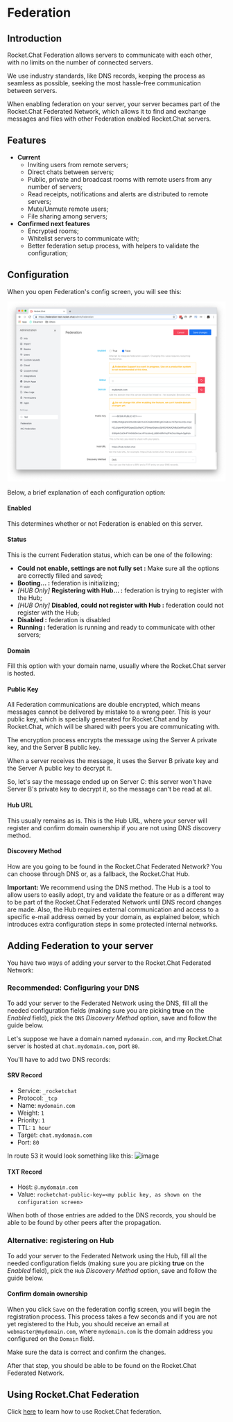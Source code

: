 # Federation

## Introduction

Rocket.Chat Federation allows servers to communicate with each other, with no limits on the number of connected servers.

We use industry standards, like DNS records, keeping the process as seamless as possible, seeking the most hassle-free communication between servers.

When enabling federation on your server, your server becames part of the Rocket.Chat Federated Network, which allows it to find and exchange messages and files with other Federation enabled Rocket.Chat servers.

## Features

- **Current**
  - Inviting users from remote servers;
  - Direct chats between servers;
  - Public, private and broadcast rooms with remote users from any number of servers;
  - Read receipts, notifications and alerts are distributed to remote servers;
  - Mute/Unmute remote users;
  - File sharing among servers;
- **Confirmed next features**
  - Encrypted rooms;
  - Whitelist servers to communicate with;
  - Better federation setup process, with helpers to validate the configuration;

## Configuration

When you open Federation's config screen, you will see this:

![Initial Federation Screen](./initial.png)

Below, a brief explanation of each configuration option:

#### Enabled

This determines whether or not Federation is enabled on this server.

#### Status

This is the current Federation status, which can be one of the following:

- **Could not enable, settings are not fully set :** Make sure all the options are correctly filled and saved;
- **Booting... :** federation is initializing;
- _[HUB Only]_ **Registering with Hub... :** federation is trying to register with the Hub;
- _[HUB Only]_ **Disabled, could not register with Hub :** federation could not register with the Hub;
- **Disabled :** federation is disabled
- **Running :** federation is running and ready to communicate with other servers;

#### Domain

Fill this option with your domain name, usually where the Rocket.Chat server is hosted.

#### Public Key

All Federation communications are double encrypted, which means messages cannot be delivered by mistake to a wrong peer. This is your public key, which is specially generated for Rocket.Chat and by Rocket.Chat, which will be shared with peers you are communicating with.

The encryption process encrypts the message using the Server A private key, and the Server B public key.

When a server receives the message, it uses the Server B private key and the Server A public key to decrypt it.

So, let's say the message ended up on Server C: this server won't have Server B's private key to decrypt it, so the message can't be read at all.

#### Hub URL

This usually remains as is. This is the Hub URL, where your server will register and confirm domain ownership if you are not using DNS discovery method.

#### Discovery Method

How are you going to be found in the Rocket.Chat Federated Network? You can choose through DNS or, as a fallback, the Rocket.Chat Hub.

**Important:** We recommend using the DNS method. The Hub is a tool to allow users to easily adopt, try and validate the feature or as a different way to be part of the Rocket.Chat Federated Network until DNS record changes are made. Also, the Hub requires external communication and access to a specific e-mail address owned by your domain, as explained below, which introduces extra configuration steps in some protected internal networks.

## Adding Federation to your server

You have two ways of adding your server to the Rocket.Chat Federated Network:

### Recommended: Configuring your DNS

To add your server to the Federated Network using the DNS, fill all the needed configuration fields (making sure you are picking **true** on the _Enabled_ field), pick the `DNS` _Discovery Method_ option, save and follow the guide below.

Let's suppose we have a domain named `mydomain.com`, and my Rocket.Chat server is hosted at `chat.mydomain.com`, port `80`.

You'll have to add two DNS records:

#### SRV Record

- Service: `_rocketchat`
- Protocol: `_tcp`
- Name: `mydomain.com`
- Weight: `1`
- Priority: `1`
- TTL: `1 hour`
- Target: `chat.mydomain.com`
- Port: `80`

In route 53 it would look something like this:
![image](https://user-images.githubusercontent.com/51996/53998274-c1496c80-4104-11e9-8571-3288fc7b2cc8.png)

#### TXT Record

- Host: `@.mydomain.com`
- Value: `rocketchat-public-key=<my public key, as shown on the configuration screen>`

When both of those entries are added to the DNS records, you should be able to be found by other peers after the propagation.

### Alternative: registering on Hub

To add your server to the Federated Network using the Hub, fill all the needed configuration fields (making sure you are picking **true** on the _Enabled_ field), pick the `Hub` _Discovery Method_ option, save and follow the guide below.

#### Confirm domain ownership

When you click `Save` on the federation config screen, you will begin the registration process. This process takes a few seconds and if you are not yet registered to the Hub, you should receive an email at `webmaster@mydomain.com`, where `mydomain.com` is the domain address you configured on the `Domain` field.

Make sure the data is correct and confirm the changes.

After that step, you should be able to be found on the Rocket.Chat Federated Network.

## Using Rocket.Chat Federation

Click [here](../user-guides/federation) to learn how to use Rocket.Chat federation.
